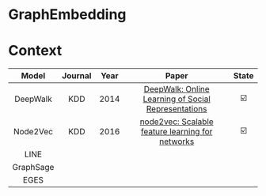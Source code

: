 # GraphEmbedding

# Context

|Model|Journal|Year|Paper|State|
|:-:|:-:|:-:|:-:|:-:|
|DeepWalk|KDD|2014|[DeepWalk: Online Learning of Social Representations](https://dl.acm.org/doi/abs/10.1145/2623330.2623732)|☑️|
|Node2Vec|KDD|2016|[node2vec: Scalable feature learning for networks](https://dl.acm.org/doi/abs/10.1145/2939672.2939754)|☑️|
|LINE|||||
|GraphSage|||||
|EGES|||||
